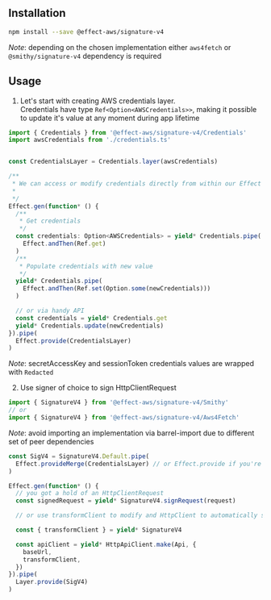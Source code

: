 ## Installation

```bash
npm install --save @effect-aws/signature-v4
```

_Note_: depending on the chosen implementation either `aws4fetch` or `@smithy/signature-v4` dependency is required

## Usage

1. Let's start with creating AWS credentials layer.  
Credentials have type `Ref<Option<AWSCredentials>>`, making it possible to update it's value at any moment during app lifetime

```typescript
import { Credentials } from '@effect-aws/signature-v4/Credentials'
import awsCredentials from './credentials.ts'


const CredentialsLayer = Credentials.layer(awsCredentials)

/**
 * We can access or modify credentials directly from within our Effect app like this
 * 
 */
Effect.gen(function* () {
  /**
   * Get credentials
   */
  const credentials: Option<AWSCredentials> = yield* Credentials.pipe(
    Effect.andThen(Ref.get)
  )
  /**
   * Populate credentials with new value
   */
  yield* Credentials.pipe(
    Effect.andThen(Ref.set(Option.some(newCredentials)))
  )

  // or via handy API
  const credentials = yield* Credentials.get
  yield* Credentials.update(newCredentials)
}).pipe(
  Effect.provide(CredentialsLayer)
)
```

_Note_: secretAccessKey and sessionToken credentials values are wrapped with `Redacted`

2. Use signer of choice to sign HttpClientRequest
```typescript
import { SignatureV4 } from '@effect-aws/signature-v4/Smithy'
// or
import { SignatureV4 } from '@effect-aws/signature-v4/Aws4Fetch'
```

_Note_: avoid importing an implementation via barrel-import due to different set of peer dependencies

```typescript
const SigV4 = SignatureV4.Default.pipe(
  Effect.provideMerge(CredentialsLayer) // or Effect.provide if you're not planning to access credentials directly in your code
)

Effect.gen(function* () {
  // you got a hold of an HttpClientRequest
  const signedRequest = yield* SignatureV4.signRequest(request)

  // or use transformClient to modify and HttpClient to automatically sign requests

  const { transformClient } = yield* SignatureV4

  const apiClient = yield* HttpApiClient.make(Api, {
    baseUrl,
    transformClient,
  })
}).pipe(
  Layer.provide(SigV4)
)
```
